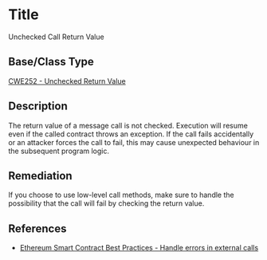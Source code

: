 # Title 
Unchecked Call Return Value

## Base/Class Type
[CWE252 - Unchecked Return Value](https://cwe.mitre.org/data/definitions/252.html)

## Description 

The return value of a message call is not checked. Execution will resume even if the called contract throws an exception. If the call fails accidentally or an attacker forces the call to fail, this may cause unexpected behaviour in the subsequent program logic.

## Remediation

If you choose to use low-level call methods, make sure to handle the possibility that the call will fail by checking the return value.

## References 
- [Ethereum Smart Contract Best Practices - Handle errors in external calls](https://consensys.github.io/smart-contract-best-practices/recommendations/#handle-errors-in-external-calls)
